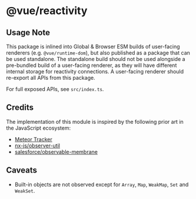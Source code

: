 # @vue/reactivity

## Usage Note

This package is inlined into Global & Browser ESM builds of user-facing renderers (e.g. `@vue/runtime-dom`), but also
published as a package that can be used standalone. The standalone build should not be used alongside a pre-bundled
build of a user-facing renderer, as they will have different internal storage for reactivity connections. A user-facing
renderer should re-export all APIs from this package.

For full exposed APIs, see `src/index.ts`.

## Credits

The implementation of this module is inspired by the following prior art in the JavaScript ecosystem:

- [Meteor Tracker](https://docs.meteor.com/api/tracker.html)
- [nx-js/observer-util](https://github.com/nx-js/observer-util)
- [salesforce/observable-membrane](https://github.com/salesforce/observable-membrane)

## Caveats

- Built-in objects are not observed except for `Array`, `Map`, `WeakMap`, `Set` and `WeakSet`.
